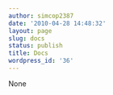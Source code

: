 ```yaml
---
author: simcop2387
date: '2010-04-28 14:48:32'
layout: page
slug: docs
status: publish
title: Docs
wordpress_id: '36'
---
```


None


